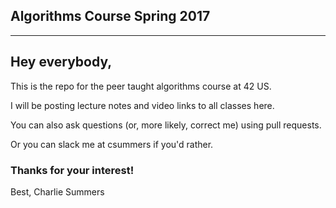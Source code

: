 Algorithms Course Spring 2017
-----------------------------
-----------------------------


## Hey everybody,



This is the repo for the peer taught algorithms course at 42 US.

I will be posting lecture notes and video links to all classes here.

You can also ask questions (or, more likely, correct me) using pull requests.

Or you can slack me at csummers if you'd rather.



### Thanks for your interest!



Best,
Charlie Summers